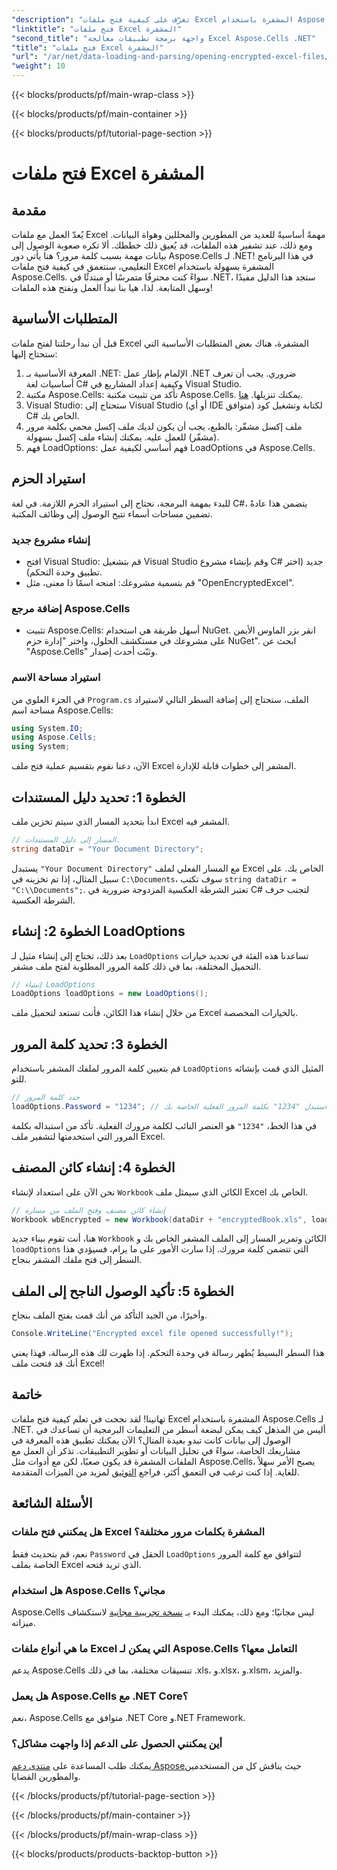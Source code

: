 ```yaml
---
"description": "تعرّف على كيفية فتح ملفات Excel المشفرة باستخدام Aspose.Cells لـ .NET من خلال هذا الدليل المفصل. امسح بياناتك."
"linktitle": "فتح ملفات Excel المشفرة"
"second_title": "واجهة برمجة تطبيقات معالجة Excel Aspose.Cells .NET"
"title": "فتح ملفات Excel المشفرة"
"url": "/ar/net/data-loading-and-parsing/opening-encrypted-excel-files/"
"weight": 10
---
```


{{< blocks/products/pf/main-wrap-class >}}

{{< blocks/products/pf/main-container >}}

{{< blocks/products/pf/tutorial-page-section >}}

# فتح ملفات Excel المشفرة

## مقدمة
يُعدّ العمل مع ملفات Excel مهمةً أساسيةً للعديد من المطورين والمحللين وهواة البيانات. ومع ذلك، عند تشفير هذه الملفات، قد يُعيق ذلك خططك. ألا تكره صعوبة الوصول إلى بيانات مهمة بسبب كلمة مرور؟ هنا يأتي دور Aspose.Cells لـ .NET! في هذا البرنامج التعليمي، سنتعمق في كيفية فتح ملفات Excel المشفرة بسهولة باستخدام Aspose.Cells. سواءً كنت محترفًا متمرسًا أو مبتدئًا في .NET، ستجد هذا الدليل مفيدًا وسهل المتابعة. لذا، هيا بنا نبدأ العمل ونفتح هذه الملفات!
## المتطلبات الأساسية
قبل أن نبدأ رحلتنا لفتح ملفات Excel المشفرة، هناك بعض المتطلبات الأساسية التي ستحتاج إليها:
1. المعرفة الأساسية بـ .NET: الإلمام بإطار عمل .NET ضروري. يجب أن تعرف أساسيات لغة C# وكيفية إعداد المشاريع في Visual Studio.
2. مكتبة Aspose.Cells: تأكد من تثبيت مكتبة Aspose.Cells. يمكنك تنزيلها. [هنا](https://releases.aspose.com/cells/net/).
3. Visual Studio: ستحتاج إلى Visual Studio (أو أي IDE متوافق) لكتابة وتشغيل كود C# الخاص بك.
4. ملف إكسل مشفّر: بالطبع، يجب أن يكون لديك ملف إكسل محمي بكلمة مرور (مشفّر) للعمل عليه. يمكنك إنشاء ملف إكسل بسهولة.
5. فهم LoadOptions: فهم أساسي لكيفية عمل LoadOptions في Aspose.Cells.
## استيراد الحزم
للبدء بمهمة البرمجة، نحتاج إلى استيراد الحزم اللازمة. في لغة C#، يتضمن هذا عادةً تضمين مساحات أسماء تتيح الوصول إلى وظائف المكتبة.
### إنشاء مشروع جديد
- افتح Visual Studio: قم بتشغيل Visual Studio وقم بإنشاء مشروع C# جديد (اختر تطبيق وحدة التحكم).
- قم بتسمية مشروعك: امنحه اسمًا ذا معنى، مثل "OpenEncryptedExcel".
### إضافة مرجع Aspose.Cells
- تثبيت Aspose.Cells: أسهل طريقة هي استخدام NuGet. انقر بزر الماوس الأيمن على مشروعك في مستكشف الحلول، واختر "إدارة حزم NuGet". ابحث عن "Aspose.Cells" وثبّت أحدث إصدار.
### استيراد مساحة الاسم
في الجزء العلوي من `Program.cs` الملف، ستحتاج إلى إضافة السطر التالي لاستيراد مساحة اسم Aspose.Cells:
```csharp
using System.IO;
using Aspose.Cells;
using System;
```
الآن، دعنا نقوم بتقسيم عملية فتح ملف Excel المشفر إلى خطوات قابلة للإدارة. 
## الخطوة 1: تحديد دليل المستندات
ابدأ بتحديد المسار الذي سيتم تخزين ملف Excel المشفر فيه. 
```csharp
// المسار إلى دليل المستندات.
string dataDir = "Your Document Directory";
```
يستبدل `"Your Document Directory"` مع المسار الفعلي لملف Excel الخاص بك. على سبيل المثال، إذا تم تخزينه في `C:\Documents`، سوف تكتب `string dataDir = "C:\\Documents";`. تعتبر الشرطة العكسية المزدوجة ضرورية في C# لتجنب حرف الشرطة العكسية.
## الخطوة 2: إنشاء LoadOptions
بعد ذلك، تحتاج إلى إنشاء مثيل لـ `LoadOptions` تساعدنا هذه الفئة في تحديد خيارات التحميل المختلفة، بما في ذلك كلمة المرور المطلوبة لفتح ملف مشفر.
```csharp
// إنشاء LoadOptions
LoadOptions loadOptions = new LoadOptions();
```
من خلال إنشاء هذا الكائن، فأنت تستعد لتحميل ملف Excel بالخيارات المخصصة.
## الخطوة 3: تحديد كلمة المرور
قم بتعيين كلمة المرور لملفك المشفر باستخدام `LoadOptions` المثيل الذي قمت بإنشائه للتو.
```csharp
// حدد كلمة المرور
loadOptions.Password = "1234"; // استبدل "1234" بكلمة المرور الفعلية الخاصة بك
```
في هذا الخط، `"1234"` هو العنصر النائب لكلمة مرورك الفعلية. تأكد من استبداله بكلمة المرور التي استخدمتها لتشفير ملف Excel.
## الخطوة 4: إنشاء كائن المصنف
نحن الآن على استعداد لإنشاء `Workbook` الكائن الذي سيمثل ملف Excel الخاص بك.
```csharp
// إنشاء كائن مصنف وفتح الملف من مساره
Workbook wbEncrypted = new Workbook(dataDir + "encryptedBook.xls", loadOptions);
```
هنا، أنت تقوم ببناء جديد `Workbook` الكائن وتمرير المسار إلى الملف المشفر الخاص بك و `loadOptions` التي تتضمن كلمة مرورك. إذا سارت الأمور على ما يرام، فسيؤدي هذا السطر إلى فتح ملفك المشفر بنجاح.
## الخطوة 5: تأكيد الوصول الناجح إلى الملف
وأخيرًا، من الجيد التأكد من أنك قمت بفتح الملف بنجاح. 
```csharp
Console.WriteLine("Encrypted excel file opened successfully!");
```
هذا السطر البسيط يُظهر رسالة في وحدة التحكم. إذا ظهرت لك هذه الرسالة، فهذا يعني أنك قد فتحت ملف Excel!
## خاتمة
تهانينا! لقد نجحت في تعلم كيفية فتح ملفات Excel المشفرة باستخدام Aspose.Cells لـ .NET. أليس من المذهل كيف يمكن لبضعة أسطر من التعليمات البرمجية أن تساعدك في الوصول إلى بيانات كانت تبدو بعيدة المنال؟ الآن يمكنك تطبيق هذه المعرفة في مشاريعك الخاصة، سواءً في تحليل البيانات أو تطوير التطبيقات. 
تذكر أن العمل مع الملفات المشفرة قد يكون صعبًا، لكن مع أدوات مثل Aspose.Cells، يصبح الأمر سهلاً للغاية. إذا كنت ترغب في التعمق أكثر، فراجع [التوثيق](https://reference.aspose.com/cells/net/) لمزيد من الميزات المتقدمة.
## الأسئلة الشائعة
### هل يمكنني فتح ملفات Excel المشفرة بكلمات مرور مختلفة؟
نعم، قم بتحديث فقط `Password` الحقل في `LoadOptions` لتتوافق مع كلمة المرور الخاصة بملف Excel الذي تريد فتحه.
### هل استخدام Aspose.Cells مجاني؟
Aspose.Cells ليس مجانيًا؛ ومع ذلك، يمكنك البدء بـ [نسخة تجريبية مجانية](https://releases.aspose.com/) لاستكشاف ميزاته.
### ما هي أنواع ملفات Excel التي يمكن لـ Aspose.Cells التعامل معها؟
يدعم Aspose.Cells تنسيقات مختلفة، بما في ذلك .xls، و.xlsx، و.xlsm، والمزيد.
### هل يعمل Aspose.Cells مع .NET Core؟
نعم، Aspose.Cells متوافق مع .NET Core و.NET Framework.
### أين يمكنني الحصول على الدعم إذا واجهت مشاكل؟
يمكنك طلب المساعدة على [منتدى دعم Aspose](https://forum.aspose.com/c/cells/9)حيث يناقش كل من المستخدمين والمطورين القضايا.

{{< /blocks/products/pf/tutorial-page-section >}}

{{< /blocks/products/pf/main-container >}}

{{< /blocks/products/pf/main-wrap-class >}}

{{< blocks/products/products-backtop-button >}}